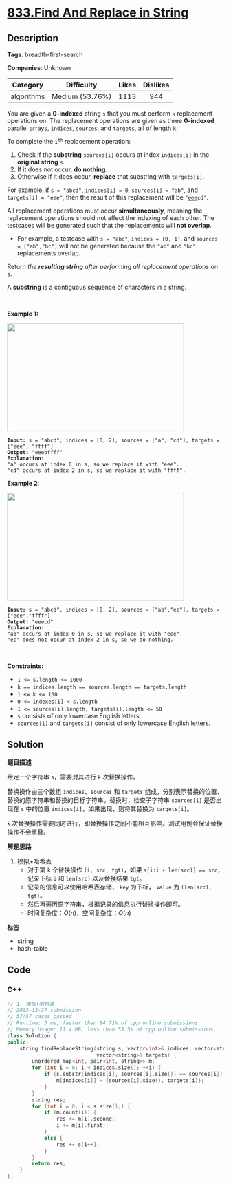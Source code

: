 # [833.Find And Replace in String](https://leetcode.com/problems/find-and-replace-in-string/description/)

## Description

**Tags**: breadth-first-search

**Companies**: Unknown

|  Category  |   Difficulty    | Likes | Dislikes |
| :--------: | :-------------: | :---: | :------: |
| algorithms | Medium (53.76%) | 1113  |   944    |

<p>You are given a <strong>0-indexed</strong> string <code>s</code> that you must perform <code>k</code> replacement operations on. The replacement operations are given as three <strong>0-indexed</strong> parallel arrays, <code>indices</code>, <code>sources</code>, and <code>targets</code>, all of length <code>k</code>.</p>
<p>To complete the <code>i<sup>th</sup></code> replacement operation:</p>
<ol>
  <li>Check if the <strong>substring</strong> <code>sources[i]</code> occurs at index <code>indices[i]</code> in the <strong>original string</strong> <code>s</code>.</li>
  <li>If it does not occur, <strong>do nothing</strong>.</li>
  <li>Otherwise if it does occur, <strong>replace</strong> that substring with <code>targets[i]</code>.</li>
</ol>
<p>For example, if <code>s = &quot;<u>ab</u>cd&quot;</code>, <code>indices[i] = 0</code>, <code>sources[i] = &quot;ab&quot;</code>, and <code>targets[i] = &quot;eee&quot;</code>, then the result of this replacement will be <code>&quot;<u>eee</u>cd&quot;</code>.</p>
<p>All replacement operations must occur <strong>simultaneously</strong>, meaning the replacement operations should not affect the indexing of each other. The testcases will be generated such that the replacements will <strong>not overlap</strong>.</p>
<ul>
  <li>For example, a testcase with <code>s = &quot;abc&quot;</code>, <code>indices = [0, 1]</code>, and <code>sources = [&quot;ab&quot;,&quot;bc&quot;]</code> will not be generated because the <code>&quot;ab&quot;</code> and <code>&quot;bc&quot;</code> replacements overlap.</li>
</ul>
<p>Return <em>the <strong>resulting string</strong> after performing all replacement operations on </em><code>s</code>.</p>
<p>A <strong>substring</strong> is a contiguous sequence of characters in a string.</p>
<p>&nbsp;</p>
<p><strong class="example">Example 1:</strong></p>
<img alt="" src="https://assets.leetcode.com/uploads/2021/06/12/833-ex1.png" style="width: 411px; height: 251px;" />
<pre><code><strong>Input:</strong> s = &quot;abcd&quot;, indices = [0, 2], sources = [&quot;a&quot;, &quot;cd&quot;], targets = [&quot;eee&quot;, &quot;ffff&quot;]
<strong>Output:</strong> &quot;eeebffff&quot;
<strong>Explanation:</strong>
&quot;a&quot; occurs at index 0 in s, so we replace it with &quot;eee&quot;.
&quot;cd&quot; occurs at index 2 in s, so we replace it with &quot;ffff&quot;.</code></pre>
<p><strong class="example">Example 2:</strong></p>
<img alt="" src="https://assets.leetcode.com/uploads/2021/06/12/833-ex2-1.png" style="width: 411px; height: 251px;" />
<pre><code><strong>Input:</strong> s = &quot;abcd&quot;, indices = [0, 2], sources = [&quot;ab&quot;,&quot;ec&quot;], targets = [&quot;eee&quot;,&quot;ffff&quot;]
<strong>Output:</strong> &quot;eeecd&quot;
<strong>Explanation:</strong>
&quot;ab&quot; occurs at index 0 in s, so we replace it with &quot;eee&quot;.
&quot;ec&quot; does not occur at index 2 in s, so we do nothing.</code></pre>
<p>&nbsp;</p>
<p><strong>Constraints:</strong></p>
<ul>
  <li><code>1 &lt;= s.length &lt;= 1000</code></li>
  <li><code>k == indices.length == sources.length == targets.length</code></li>
  <li><code>1 &lt;= k &lt;= 100</code></li>
  <li><code>0 &lt;= indexes[i] &lt; s.length</code></li>
  <li><code>1 &lt;= sources[i].length, targets[i].length &lt;= 50</code></li>
  <li><code>s</code> consists of only lowercase English letters.</li>
  <li><code>sources[i]</code> and <code>targets[i]</code> consist of only lowercase English letters.</li>
</ul>

## Solution

**题目描述**

给定一个字符串 `s`，需要对其进行 `k` 次替换操作。

替换操作由三个数组 `indices`、`sources` 和 `targets` 组成，分别表示替换的位置、替换的原字符串和替换的目标字符串。替换时，检查子字符串 `sources[i]` 是否出现在 `s` 中的位置 `indices[i]`，如果出现，则将其替换为 `targets[i]`。

`k` 次替换操作需要同时进行，即替换操作之间不能相互影响。测试用例会保证替换操作不会重叠。

**解题思路**

1. 模拟+哈希表
   - 对于第 `k` 个替换操作 `(i, src, tgt)`，如果 `s[i:i + len(src)] == src`，记录下标 `i` 和 `len(src)` 以及替换结果 `tgt`。
   - 记录的信息可以使用哈希表存储， `key` 为下标， `value` 为 `(len(src), tgt)`。
   - 然后再遍历原字符串，根据记录的信息执行替换操作即可。
   - 时间复杂度：$O(n)$，空间复杂度：$O(n)$

**标签**

- string
- hash-table

<!-- code start -->
## Code

### C++

```cpp
// 1. 模拟+哈希表
// 2023-12-27 submission
// 57/57 cases passed
// Runtime: 3 ms, faster than 84.71% of cpp online submissions.
// Memory Usage: 11.4 MB, less than 53.5% of cpp online submissions.
class Solution {
public:
    string findReplaceString(string s, vector<int>& indices, vector<string>& sources,
                             vector<string>& targets) {
        unordered_map<int, pair<int, string>> m;
        for (int i = 0; i < indices.size(); ++i) {
            if (s.substr(indices[i], sources[i].size()) == sources[i]) {
                m[indices[i]] = {sources[i].size(), targets[i]};
            }
        }
        string res;
        for (int i = 0; i < s.size();) {
            if (m.count(i)) {
                res += m[i].second;
                i += m[i].first;
            }
            else {
                res += s[i++];
            }
        }
        return res;
    }
};
```

<!-- code end -->
